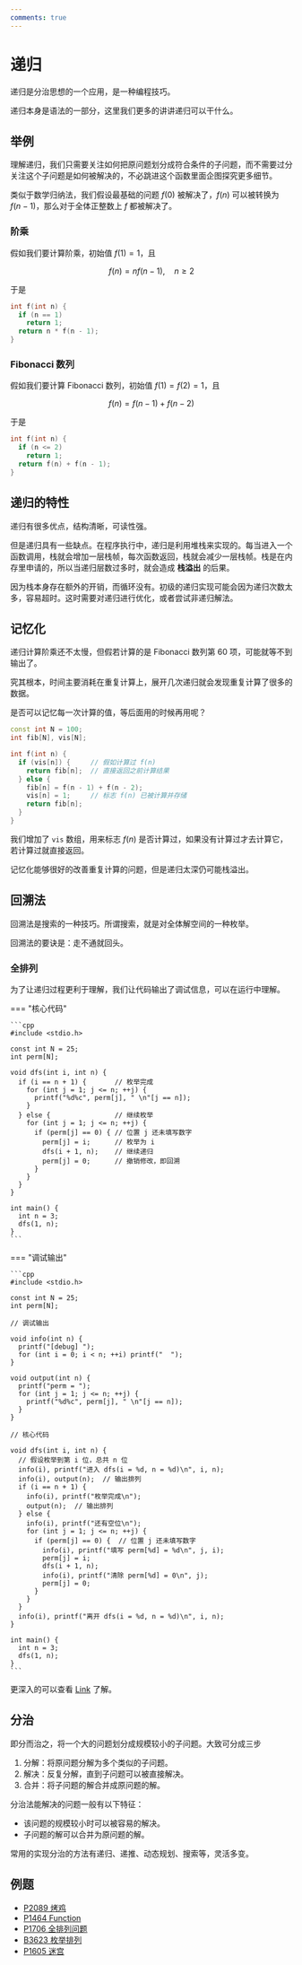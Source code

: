 ```yaml
---
comments: true
---
```


# 递归

递归是分治思想的一个应用，是一种编程技巧。

递归本身是语法的一部分，这里我们更多的讲讲递归可以干什么。

## 举例

理解递归，我们只需要关注如何把原问题划分成符合条件的子问题，而不需要过分关注这个子问题是如何被解决的，不必跳进这个函数里面企图探究更多细节。

类似于数学归纳法，我们假设最基础的问题 $f(0)$ 被解决了，$f(n)$ 可以被转换为 $f(n - 1)$，那么对于全体正整数上 $f$ 都被解决了。

### 阶乘

假如我们要计算阶乘，初始值 $f(1) = 1$，且

$$
f(n) = nf(n-1), \quad n \geqslant 2
$$

于是

```cpp
int f(int n) {
  if (n == 1)
    return 1;
  return n * f(n - 1);
}
```

### Fibonacci 数列

假如我们要计算 Fibonacci 数列，初始值 $f(1) = f(2) = 1$，且

$$
f(n) = f(n-1) + f(n-2)
$$

于是

```cpp
int f(int n) {
  if (n <= 2)
    return 1;
  return f(n) + f(n - 1);
}
```

## 递归的特性

递归有很多优点，结构清晰，可读性强。

但是递归具有一些缺点。在程序执行中，递归是利用堆栈来实现的。每当进入一个函数调用，栈就会增加一层栈帧，每次函数返回，栈就会减少一层栈帧。栈是在内存里申请的，所以当递归层数过多时，就会造成 **栈溢出** 的后果。

因为栈本身存在额外的开销，而循环没有。初级的递归实现可能会因为递归次数太多，容易超时。这时需要对递归进行优化，或者尝试非递归解法。

## 记忆化

递归计算阶乘还不太慢，但假若计算的是 Fibonacci 数列第 $60$ 项，可能就等不到输出了。

究其根本，时间主要消耗在重复计算上，展开几次递归就会发现重复计算了很多的数据。

是否可以记忆每一次计算的值，等后面用的时候再用呢？

```cpp
const int N = 100;
int fib[N], vis[N];

int f(int n) {
  if (vis[n]) {     // 假如计算过 f(n)
    return fib[n];  // 直接返回之前计算结果
  } else {
    fib[n] = f(n - 1) + f(n - 2);
    vis[n] = 1;     // 标志 f(n) 已被计算并存储
    return fib[n];
  }
}
```

我们增加了 `vis` 数组，用来标志 $f(n)$ 是否计算过，如果没有计算过才去计算它，若计算过就直接返回。

记忆化能够很好的改善重复计算的问题，但是递归太深仍可能栈溢出。

## 回溯法

回溯法是搜索的一种技巧。所谓搜索，就是对全体解空间的一种枚举。

回溯法的要诀是：走不通就回头。

### 全排列

为了让递归过程更利于理解，我们让代码输出了调试信息，可以在运行中理解。

=== "核心代码"

    ```cpp
    #include <stdio.h>
    
    const int N = 25;
    int perm[N];
    
    void dfs(int i, int n) {
      if (i == n + 1) {       // 枚举完成
        for (int j = 1; j <= n; ++j) {
          printf("%d%c", perm[j], " \n"[j == n]);
        }
      } else {                // 继续枚举
        for (int j = 1; j <= n; ++j) {
          if (perm[j] == 0) { // 位置 j 还未填写数字
            perm[j] = i;      // 枚举为 i
            dfs(i + 1, n);    // 继续递归
            perm[j] = 0;      // 撤销修改，即回溯
          }
        }
      }
    }
    
    int main() {
      int n = 3;
      dfs(1, n);
    }
    ```

=== "调试输出"

    ```cpp
    #include <stdio.h>
    
    const int N = 25;
    int perm[N];
    
    // 调试输出
    
    void info(int n) {
      printf("[debug] ");
      for (int i = 0; i < n; ++i) printf("  ");
    }
    
    void output(int n) {
      printf("perm = ");
      for (int j = 1; j <= n; ++j) {
        printf("%d%c", perm[j], " \n"[j == n]);
      }
    }
    
    // 核心代码
    
    void dfs(int i, int n) {
      // 假设枚举到第 i 位，总共 n 位
      info(i), printf("进入 dfs(i = %d, n = %d)\n", i, n);
      info(i), output(n);  // 输出排列
      if (i == n + 1) {
        info(i), printf("枚举完成\n");
        output(n);  // 输出排列
      } else {
        info(i), printf("还有空位\n");
        for (int j = 1; j <= n; ++j) {
          if (perm[j] == 0) {  // 位置 j 还未填写数字
            info(i), printf("填写 perm[%d] = %d\n", j, i);
            perm[j] = i;
            dfs(i + 1, n);
            info(i), printf("清除 perm[%d] = 0\n", j);
            perm[j] = 0;
          }
        }
      }
      info(i), printf("离开 dfs(i = %d, n = %d)\n", i, n);
    }
    
    int main() {
      int n = 3;
      dfs(1, n);
    }
    ```

更深入的可以查看 [Link](https://oi-wiki.org/search/backtracking/) 了解。

## 分治

即分而治之，将一个大的问题划分成规模较小的子问题。大致可分成三步

1. 分解：将原问题分解为多个类似的子问题。
2. 解决：反复分解，直到子问题可以被直接解决。
3. 合并：将子问题的解合并成原问题的解。

分治法能解决的问题一般有以下特征：

- 该问题的规模较小时可以被容易的解决。
- 子问题的解可以合并为原问题的解。

常用的实现分治的方法有递归、递推、动态规划、搜索等，灵活多变。

## 例题

- [P2089 烤鸡](https://www.luogu.com.cn/problem/P2089)
- [P1464 Function](https://www.luogu.com.cn/problem/P1464)
- [P1706 全排列问题](https://www.luogu.com.cn/problem/P1706)
- [B3623 枚举排列](https://www.luogu.com.cn/problem/B3623)
- [P1605 迷宫](https://www.luogu.com.cn/problem/P1605)
